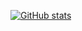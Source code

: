 [![GitHub stats](https://github-readme-stats.vercel.app/api?username=rakkarage)](https://github.com/anuraghazra/github-readme-stats)
